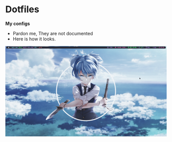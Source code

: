 # Dotfiles
**My configs**
- Pardon me, They are not documented
- Here is how it looks.


![My Arch](arch.png)
